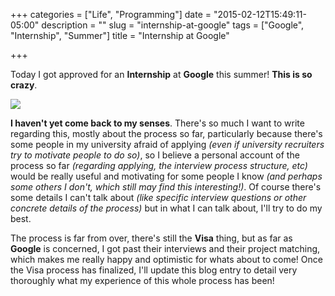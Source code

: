 +++
categories = ["Life", "Programming"]
date = "2015-02-12T15:49:11-05:00"
description = ""
slug = "internship-at-google"
tags = ["Google", "Internship", "Summer"]
title = "Internship at Google"

+++

Today I got approved for an **Internship** at **Google** this summer! **This is so crazy**.

![](http://i.imgur.com/EyYSvO6.png)

**I haven't yet come back to my senses**. There's so much I want to write regarding this, mostly about the process so far, particularly because there's some people in my university afraid of applying *(even if university recruiters try to motivate people to do so)*, so I believe a personal account of the process so far *(regarding applying, the interview process structure, etc)* would be really useful and motivating for some people I know *(and perhaps some others I don't, which still may find this interesting!)*. Of course there's some details I can't talk about *(like specific interview questions or other concrete details of the process)* but in what I can talk about, I'll try to do my best.

The process is far from over, there's still the **Visa** thing, but as far as **Google** is concerned, I got past their interviews and their project matching, which makes me really happy and optimistic for whats about to come! Once the Visa process has finalized, I'll update this blog entry to detail very thoroughly what my experience of this whole process has been!